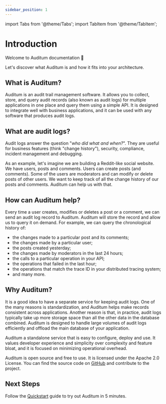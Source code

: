 ```yaml
---
sidebar_position: 1
---
```


import Tabs from '@theme/Tabs';
import TabItem from '@theme/TabItem';

# Introduction

Welcome to Auditum documentation 👋

Let's discover what Auditum is and how it fits into your architecture.

## What is Auditum?

Auditum is an audit trail management software. It allows you to collect, store,
and query audit records (also known as audit logs) for multiple applications
in one place and query them using a simple API. It is designed to integrate well
with business applications, and it can be used with any software that produces
audit logs.

## What are audit logs?

Audit logs answer the question "_who did what and when?_". They are useful for
business features (think "change history"), security, compliance, incident 
management and debugging.

As an example, let's imagine we are building a Reddit-like social website. We
have users, posts and comments. Users can create posts (and comments). Some of
the users are moderators and can modify or delete posts of other users. We want
to keep track of all the change history of our posts and comments. Auditum can
help us with that.

## How can Auditum help?

Every time a user creates, modifies or deletes a post or a comment, we can send
an audit log record to Auditum. Auditum will store the record and allow us to
query it on demand. For example, we can query the chronological history of:

- the changes made to a particular post and its comments;
- the changes made by a particular user;
- the posts created yesterday;
- the changes made by moderators in the last 24 hours;
- the calls to a particular operation in your API;
- the operations that failed in the last hour;
- the operations that match the trace ID in your distributed tracing system;
- and many more.

## Why Auditum?

It is a good idea to have a separate service for keeping audit logs. One of the
many reasons is standardization, and Auditum helps make records consistent 
across applications. Another reason is that, in practice, audit logs typically
take up more storage space than all the other data in the database combined. 
Auditum is designed to handle large volumes of audit logs efficiently and 
offload the main database of your application.

Auditum a standalone service that is easy to configure, deploy and use. It
values developer experience and simplicity over complexity and feature bloat,
and it is focused on minimizing operational overhead.

Auditum is open source and free to use. It is licensed under the Apache 2.0 License.
You can find the source code on [GitHub](https://github.com/auditumio/auditum) and
contribute to the project.

## Next Steps

Follow the [Quickstart](/docs/quickstart) guide to try out Auditum in 5 minutes.
